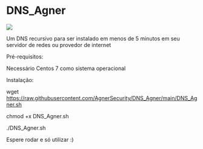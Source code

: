 # DNS_Agner


![](https://i.imgur.com/SrVjNfT.png)


Um DNS recursivo para ser instalado em menos de 5 minutos em seu servidor de redes ou provedor de internet

Pré-requisitos:

Necessário Centos 7 como sistema operacional

Instalação:

wget https://raw.githubusercontent.com/AgnerSecurity/DNS_Agner/main/DNS_Agner.sh

chmod +x DNS_Agner.sh

./DNS_Agner.sh


Espere rodar e só utilizar :)
